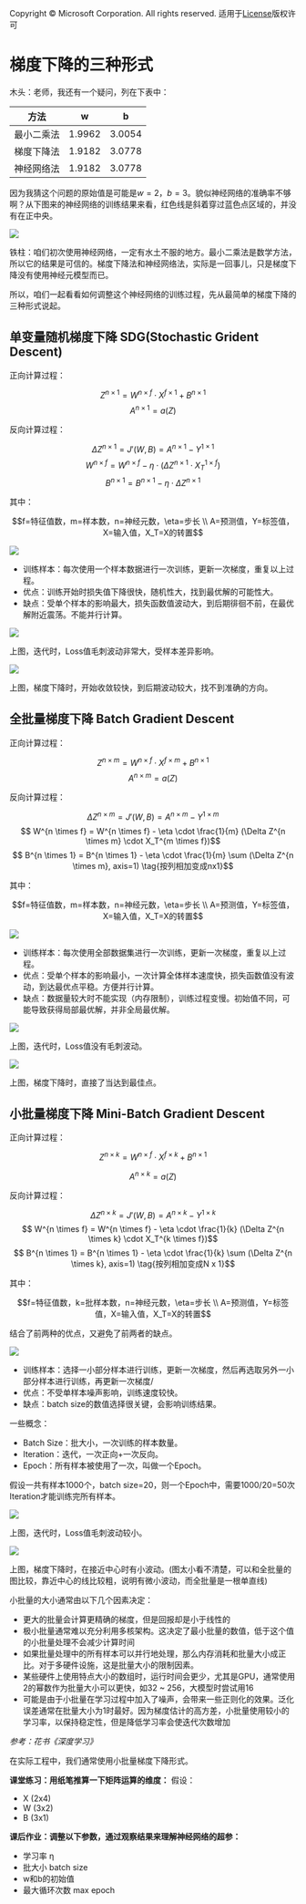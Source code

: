 Copyright © Microsoft Corporation. All rights reserved.
适用于[License](https://github.com/Microsoft/ai-edu/blob/master/LICENSE.md)版权许可
  

# 梯度下降的三种形式

木头：老师，我还有一个疑问，列在下表中：

|方法|w|b|
|----|----|----|
|最小二乘法|1.9962|3.0054|
|梯度下降法|1.9182|3.0778|
|神经网络法|1.9182|3.0778|

因为我猜这个问题的原始值是可能是$w=2，b=3$。貌似神经网络的准确率不够啊？从下图来的神经网络的训练结果来看，红色线是斜着穿过蓝色点区域的，并没有在正中央。

<img src="./Images/4/result.png"/>

铁柱：咱们初次使用神经网络，一定有水土不服的地方。最小二乘法是数学方法，所以它的结果是可信的。梯度下降法和神经网络法，实际是一回事儿，只是梯度下降没有使用神经元模型而已。

所以，咱们一起看看如何调整这个神经网络的训练过程，先从最简单的梯度下降的三种形式说起。

## 单变量随机梯度下降 SDG(Stochastic Grident Descent)

正向计算过程：

$$Z^{n \times 1}=W^{n \times f} \cdot X^{f \times 1} + B^{n \times 1}$$
$$A^{n \times 1}=a(Z)$$

反向计算过程：

$$ \Delta Z^{n \times 1} = J'(W,B) = A^{n \times 1} - Y^{1 \times 1}$$
$$
W^{n \times f} = W^{n \times f} - \eta \cdot (\Delta Z^{n \times 1} \cdot X_T^{1 \times f})$$
$$
B^{n \times 1} = B^{n \times 1} - \eta \cdot \Delta Z^{n \times 1}$$

其中：

$$f=特征值数，m=样本数，n=神经元数，\eta=步长 \\
A=预测值，Y=标签值，X=输入值，X_T=X的转置$$

<img src="./Images/4/SGD-example.png"/>

- 训练样本：每次使用一个样本数据进行一次训练，更新一次梯度，重复以上过程。
- 优点：训练开始时损失值下降很快，随机性大，找到最优解的可能性大。
- 缺点：受单个样本的影响最大，损失函数值波动大，到后期徘徊不前，在最优解附近震荡。不能并行计算。

<img src="./Images/4/SGD-Loss.png"/>

上图，迭代时，Loss值毛刺波动非常大，受样本差异影响。

<img src="./Images/4/SGD-Trace.png"/>

上图，梯度下降时，开始收敛较快，到后期波动较大，找不到准确的方向。

## 全批量梯度下降 Batch Gradient Descent

正向计算过程：

$$Z^{n \times m}=W^{n \times f} \cdot X^{f \times m} + B^{n \times 1}$$
$$A^{n \times m}=a(Z)$$

反向计算过程：

$$ \Delta Z^{n \times m} = J'(W,B) = A^{n \times m} - Y^{1 \times m}$$
$$
W^{n \times f} = W^{n \times f} - \eta \cdot \frac{1}{m} (\Delta Z^{n \times m} \cdot X_T^{m \times f})$$
$$
B^{n \times 1} = B^{n \times 1} - \eta \cdot \frac{1}{m} \sum (\Delta Z^{n \times m}, axis=1) \tag{按列相加变成nx1}$$

其中：

$$f=特征值数，m=样本数，n=神经元数，\eta=步长 \\
A=预测值，Y=标签值，X=输入值，X_T=X的转置$$

<img src="./Images/4/BGD-example.png"/>

- 训练样本：每次使用全部数据集进行一次训练，更新一次梯度，重复以上过程。
- 优点：受单个样本的影响最小，一次计算全体样本速度快，损失函数值没有波动，到达最优点平稳。方便并行计算。
- 缺点：数据量较大时不能实现（内存限制），训练过程变慢。初始值不同，可能导致获得局部最优解，并非全局最优解。

<img src="./Images/4/FBGD-Loss.png"/>

上图，迭代时，Loss值没有毛刺波动。

<img src="./Images/4/FBGD-Trace.png"/>

上图，梯度下降时，直接了当达到最佳点。

## 小批量梯度下降 Mini-Batch Gradient Descent

正向计算过程：

$$Z^{n \times k}=W^{n \times f} \cdot X^{f \times k} + B^{n \times 1}$$

$$A^{n \times k}=a(Z)$$

反向计算过程：

$$ \Delta Z^{n \times k} = J'(W,B) = A^{n \times k} - Y^{1 \times k}$$
$$
W^{n \times f} = W^{n \times f} - \eta \cdot \frac{1}{k} (\Delta Z^{n \times k} \cdot X_T^{k \times f})$$
$$
B^{n \times 1} = B^{n \times 1} - \eta \cdot \frac{1}{k} \sum (\Delta Z^{n \times k}, axis=1) \tag{按列相加变成N x 1}$$

其中：

$$f=特征值数，k=批样本数，n=神经元数，\eta=步长 \\
A=预测值，Y=标签值，X=输入值，X_T=X的转置$$

结合了前两种的优点，又避免了前两者的缺点。

<img src="./Images/4/MBGD-example.png"/>

- 训练样本：选择一小部分样本进行训练，更新一次梯度，然后再选取另外一小部分样本进行训练，再更新一次梯度/
- 优点：不受单样本噪声影响，训练速度较快。
- 缺点：batch size的数值选择很关键，会影响训练结果。

一些概念：

- Batch Size：批大小，一次训练的样本数量。
- Iteration：迭代，一次正向+一次反向。
- Epoch：所有样本被使用了一次，叫做一个Epoch。

假设一共有样本1000个，batch size=20，则一个Epoch中，需要1000/20=50次Iteration才能训练完所有样本。

<img src="./Images/4/MBGD-Loss.png"/>

上图，迭代时，Loss值毛刺波动较小。

<img src="./Images/4/MBGD-Trace.png"/>

上图，梯度下降时，在接近中心时有小波动。(图太小看不清楚，可以和全批量的图比较，靠近中心的线比较粗，说明有微小波动，而全批量是一根单直线)

小批量的大小通常由以下几个因素决定：
- 更大的批量会计算更精确的梯度，但是回报却是小于线性的
- 极小批量通常难以充分利用多核架构。这决定了最小批量的数值，低于这个值的小批量处理不会减少计算时间
- 如果批量处理中的所有样本可以并行地处理，那么内存消耗和批量大小成正比。对于多硬件设施，这是批量大小的限制因素。
- 某些硬件上使用特点大小的数组时，运行时间会更少，尤其是GPU，通常使用2的幂数作为批量大小可以更快，如32 ~ 256，大模型时尝试用16
- 可能是由于小批量在学习过程中加入了噪声，会带来一些正则化的效果。泛化误差通常在批量大小为1时最好。因为梯度估计的高方差，小批量使用较小的学习率，以保持稳定性，但是降低学习率会使迭代次数增加

*参考：花书《深度学习》*

在实际工程中，我们通常使用小批量梯度下降形式。

**课堂练习：用纸笔推算一下矩阵运算的维度：**
假设：
- X (2x4)
- W (3x2)
- B (3x1)

**课后作业：调整以下参数，通过观察结果来理解神经网络的超参：**
- 学习率 η
- 批大小 batch size
- w和b的初始值
- 最大循环次数 max epoch



